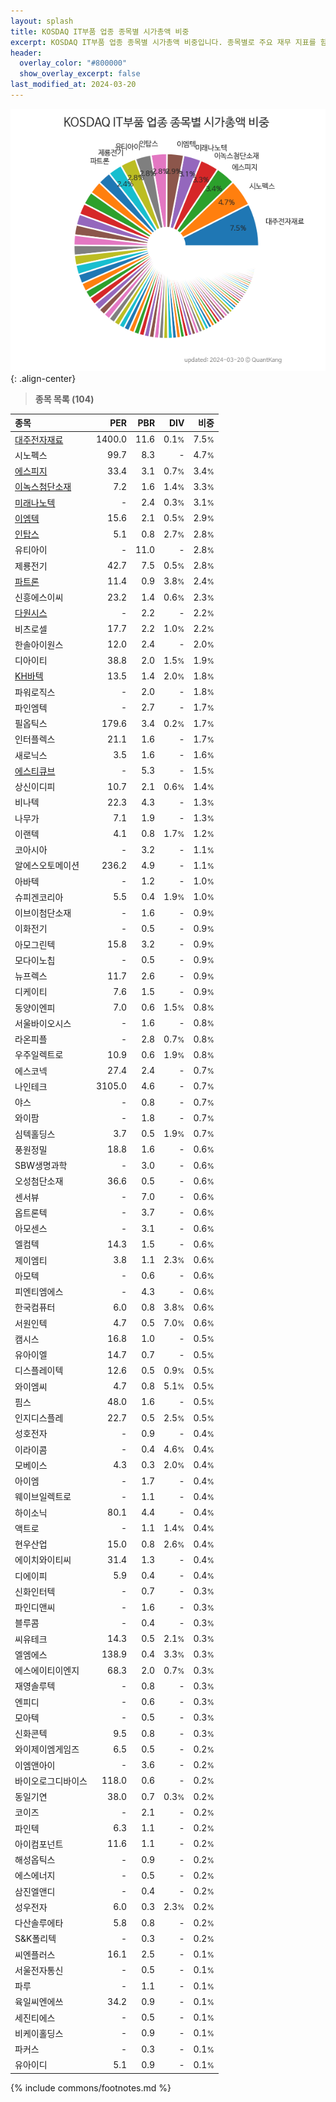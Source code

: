 ```yaml
---
layout: splash
title: KOSDAQ IT부품 업종 종목별 시가총액 비중
excerpt: KOSDAQ IT부품 업종 종목별 시가총액 비중입니다. 종목별로 주요 재무 지표를 함께 표시합니다.
header:
  overlay_color: "#800000"
  show_overlay_excerpt: false
last_modified_at: 2024-03-20
---
```



![KOSDAQ IT부품 업종 종목별 시가총액 비중](/stats/sector/images/kosdaq_업종_IT부품_종목.png){: .align-center}


> **종목 목록 (104)**<a id="list"></a>

| **종목** | **PER** | **PBR** | **DIV** | **비중** |
| :------- | ------: | ------: | ------: | -------: |
| [대주전자재료](/078600/) | 1400.0 | 11.6 | 0.1<small>%</small> | 7.5<small>%</small> |
| 시노펙스 | 99.7 | 8.3 | - | 4.7<small>%</small> |
| [에스피지](/058610/) | 33.4 | 3.1 | 0.7<small>%</small> | 3.4<small>%</small> |
| [이녹스첨단소재](/272290/) | 7.2 | 1.6 | 1.4<small>%</small> | 3.3<small>%</small> |
| [미래나노텍](/095500/) | - | 2.4 | 0.3<small>%</small> | 3.1<small>%</small> |
| [이엠텍](/091120/) | 15.6 | 2.1 | 0.5<small>%</small> | 2.9<small>%</small> |
| [인탑스](/049070/) | 5.1 | 0.8 | 2.7<small>%</small> | 2.8<small>%</small> |
| 유티아이 | - | 11.0 | - | 2.8<small>%</small> |
| 제룡전기 | 42.7 | 7.5 | 0.5<small>%</small> | 2.8<small>%</small> |
| [파트론](/091700/) | 11.4 | 0.9 | 3.8<small>%</small> | 2.4<small>%</small> |
| 신흥에스이씨 | 23.2 | 1.4 | 0.6<small>%</small> | 2.3<small>%</small> |
| [다원시스](/068240/) | - | 2.2 | - | 2.2<small>%</small> |
| 비츠로셀 | 17.7 | 2.2 | 1.0<small>%</small> | 2.2<small>%</small> |
| 한솔아이원스 | 12.0 | 2.4 | - | 2.0<small>%</small> |
| 디아이티 | 38.8 | 2.0 | 1.5<small>%</small> | 1.9<small>%</small> |
| [KH바텍](/060720/) | 13.5 | 1.4 | 2.0<small>%</small> | 1.8<small>%</small> |
| 파워로직스 | - | 2.0 | - | 1.8<small>%</small> |
| 파인엠텍 | - | 2.7 | - | 1.7<small>%</small> |
| 필옵틱스 | 179.6 | 3.4 | 0.2<small>%</small> | 1.7<small>%</small> |
| 인터플렉스 | 21.1 | 1.6 | - | 1.7<small>%</small> |
| 새로닉스 | 3.5 | 1.6 | - | 1.6<small>%</small> |
| [에스티큐브](/052020/) | - | 5.3 | - | 1.5<small>%</small> |
| 상신이디피 | 10.7 | 2.1 | 0.6<small>%</small> | 1.4<small>%</small> |
| 비나텍 | 22.3 | 4.3 | - | 1.3<small>%</small> |
| 나무가 | 7.1 | 1.9 | - | 1.3<small>%</small> |
| 이랜텍 | 4.1 | 0.8 | 1.7<small>%</small> | 1.2<small>%</small> |
| 코아시아 | - | 3.2 | - | 1.1<small>%</small> |
| 알에스오토메이션 | 236.2 | 4.9 | - | 1.1<small>%</small> |
| 아바텍 | - | 1.2 | - | 1.0<small>%</small> |
| 슈피겐코리아 | 5.5 | 0.4 | 1.9<small>%</small> | 1.0<small>%</small> |
| 이브이첨단소재 | - | 1.6 | - | 0.9<small>%</small> |
| 이화전기 | - | 0.5 | - | 0.9<small>%</small> |
| 아모그린텍 | 15.8 | 3.2 | - | 0.9<small>%</small> |
| 모다이노칩 | - | 0.5 | - | 0.9<small>%</small> |
| 뉴프렉스 | 11.7 | 2.6 | - | 0.9<small>%</small> |
| 디케이티 | 7.6 | 1.5 | - | 0.9<small>%</small> |
| 동양이엔피 | 7.0 | 0.6 | 1.5<small>%</small> | 0.8<small>%</small> |
| 서울바이오시스 | - | 1.6 | - | 0.8<small>%</small> |
| 라온피플 | - | 2.8 | 0.7<small>%</small> | 0.8<small>%</small> |
| 우주일렉트로 | 10.9 | 0.6 | 1.9<small>%</small> | 0.8<small>%</small> |
| 에스코넥 | 27.4 | 2.4 | - | 0.7<small>%</small> |
| 나인테크 | 3105.0 | 4.6 | - | 0.7<small>%</small> |
| 야스 | - | 0.8 | - | 0.7<small>%</small> |
| 와이팜 | - | 1.8 | - | 0.7<small>%</small> |
| 심텍홀딩스 | 3.7 | 0.5 | 1.9<small>%</small> | 0.7<small>%</small> |
| 풍원정밀 | 18.8 | 1.6 | - | 0.6<small>%</small> |
| SBW생명과학 | - | 3.0 | - | 0.6<small>%</small> |
| 오성첨단소재 | 36.6 | 0.5 | - | 0.6<small>%</small> |
| 센서뷰 | - | 7.0 | - | 0.6<small>%</small> |
| 옵트론텍 | - | 3.7 | - | 0.6<small>%</small> |
| 아모센스 | - | 3.1 | - | 0.6<small>%</small> |
| 엘컴텍 | 14.3 | 1.5 | - | 0.6<small>%</small> |
| 제이엠티 | 3.8 | 1.1 | 2.3<small>%</small> | 0.6<small>%</small> |
| 아모텍 | - | 0.6 | - | 0.6<small>%</small> |
| 피엔티엠에스 | - | 4.3 | - | 0.6<small>%</small> |
| 한국컴퓨터 | 6.0 | 0.8 | 3.8<small>%</small> | 0.6<small>%</small> |
| 서원인텍 | 4.7 | 0.5 | 7.0<small>%</small> | 0.6<small>%</small> |
| 캠시스 | 16.8 | 1.0 | - | 0.5<small>%</small> |
| 유아이엘 | 14.7 | 0.7 | - | 0.5<small>%</small> |
| 디스플레이텍 | 12.6 | 0.5 | 0.9<small>%</small> | 0.5<small>%</small> |
| 와이엠씨 | 4.7 | 0.8 | 5.1<small>%</small> | 0.5<small>%</small> |
| 핌스 | 48.0 | 1.6 | - | 0.5<small>%</small> |
| 인지디스플레 | 22.7 | 0.5 | 2.5<small>%</small> | 0.5<small>%</small> |
| 성호전자 | - | 0.9 | - | 0.4<small>%</small> |
| 이라이콤 | - | 0.4 | 4.6<small>%</small> | 0.4<small>%</small> |
| 모베이스 | 4.3 | 0.3 | 2.0<small>%</small> | 0.4<small>%</small> |
| 아이엠 | - | 1.7 | - | 0.4<small>%</small> |
| 웨이브일렉트로 | - | 1.1 | - | 0.4<small>%</small> |
| 하이소닉 | 80.1 | 4.4 | - | 0.4<small>%</small> |
| 액트로 | - | 1.1 | 1.4<small>%</small> | 0.4<small>%</small> |
| 현우산업 | 15.0 | 0.8 | 2.6<small>%</small> | 0.4<small>%</small> |
| 에이치와이티씨 | 31.4 | 1.3 | - | 0.4<small>%</small> |
| 디에이피 | 5.9 | 0.4 | - | 0.4<small>%</small> |
| 신화인터텍 | - | 0.7 | - | 0.3<small>%</small> |
| 파인디앤씨 | - | 1.6 | - | 0.3<small>%</small> |
| 블루콤 | - | 0.4 | - | 0.3<small>%</small> |
| 씨유테크 | 14.3 | 0.5 | 2.1<small>%</small> | 0.3<small>%</small> |
| 엘엠에스 | 138.9 | 0.4 | 3.3<small>%</small> | 0.3<small>%</small> |
| 에스에이티이엔지 | 68.3 | 2.0 | 0.7<small>%</small> | 0.3<small>%</small> |
| 재영솔루텍 | - | 0.8 | - | 0.3<small>%</small> |
| 엔피디 | - | 0.6 | - | 0.3<small>%</small> |
| 모아텍 | - | 0.5 | - | 0.3<small>%</small> |
| 신화콘텍 | 9.5 | 0.8 | - | 0.3<small>%</small> |
| 와이제이엠게임즈 | 6.5 | 0.5 | - | 0.2<small>%</small> |
| 이엠앤아이 | - | 3.6 | - | 0.2<small>%</small> |
| 바이오로그디바이스 | 118.0 | 0.6 | - | 0.2<small>%</small> |
| 동일기연 | 38.0 | 0.7 | 0.3<small>%</small> | 0.2<small>%</small> |
| 코이즈 | - | 2.1 | - | 0.2<small>%</small> |
| 파인텍 | 6.3 | 1.1 | - | 0.2<small>%</small> |
| 아이컴포넌트 | 11.6 | 1.1 | - | 0.2<small>%</small> |
| 해성옵틱스 | - | 0.9 | - | 0.2<small>%</small> |
| 에스에너지 | - | 0.5 | - | 0.2<small>%</small> |
| 삼진엘앤디 | - | 0.4 | - | 0.2<small>%</small> |
| 성우전자 | 6.0 | 0.3 | 2.3<small>%</small> | 0.2<small>%</small> |
| 다산솔루에타 | 5.8 | 0.8 | - | 0.2<small>%</small> |
| S&K폴리텍 | - | 0.3 | - | 0.2<small>%</small> |
| 씨엔플러스 | 16.1 | 2.5 | - | 0.1<small>%</small> |
| 서울전자통신 | - | 0.5 | - | 0.1<small>%</small> |
| 파루 | - | 1.1 | - | 0.1<small>%</small> |
| 육일씨엔에쓰 | 34.2 | 0.9 | - | 0.1<small>%</small> |
| 세진티에스 | - | 0.5 | - | 0.1<small>%</small> |
| 비케이홀딩스 | - | 0.9 | - | 0.1<small>%</small> |
| 파커스 | - | 0.3 | - | 0.1<small>%</small> |
| 유아이디 | 5.1 | 0.9 | - | 0.1<small>%</small> |

{% include commons/footnotes.md %}